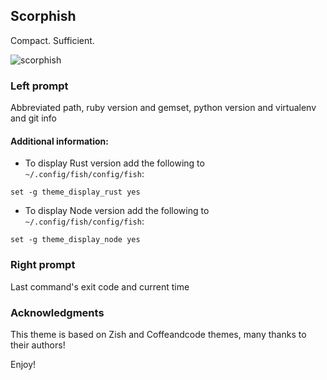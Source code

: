 ## Scorphish

Compact. Sufficient.

![scorphish](https://cloud.githubusercontent.com/assets/2112697/7443483/01d3dd56-f124-11e4-91c3-72a93fbc0dda.png)


### Left prompt
Abbreviated path, ruby version and gemset, python version and virtualenv and git info

#### Additional information:

 * To display Rust version add the following to `~/.config/fish/config/fish`:

```fish
set -g theme_display_rust yes
```

 * To display Node version add the following to `~/.config/fish/config/fish`:

```fish
set -g theme_display_node yes
```


### Right prompt
Last command's exit code and current time


### Acknowledgments
This theme is based on Zish and Coffeandcode themes, many thanks to their authors!

Enjoy!
